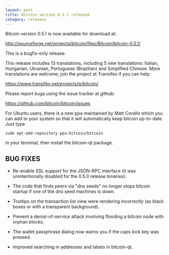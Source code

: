 ```yaml
---
layout: post
title: Bitcoin version 0.5.1 released
category: releases
---
```

Bitcoin version 0.5.1 is now available for download at:

<http://sourceforge.net/projects/bitcoin/files/Bitcoin/bitcoin-0.5.1/>

This is a bugfix-only release.

This release includes 13 translations, including 5 new translations:
Italian, Hungarian, Ukranian, Portuguese (Brazilian) and Simplified Chinese.
More translations are welcome; join the project at Transifex if you can help:

<https://www.transifex.net/projects/p/bitcoin/>

Please report bugs using the issue tracker at github:

<https://github.com/bitcoin/bitcoin/issues>

For Ubuntu users, there is a new ppa maintained by Matt Corallo which
you can add to your system so that it will automatically keep
bitcoin up-to-date.  Just type

    sudo apt-add-repository ppa:bitcoin/bitcoin
 
in your terminal, then install the bitcoin-qt package.

BUG FIXES
---------

* Re-enable SSL support for the JSON-RPC interface (it was unintentionally
disabled for the 0.5.0 release binaries).

* The code that finds peers via "dns seeds" no longer stops bitcoin startup
if one of the dns seed machines is down.

* Tooltips on the transaction list view were rendering incorrectly (as black boxes
or with a transparent background).

* Prevent a denial-of-service attack involving flooding a bitcoin node with
orphan blocks.

* The wallet passphrase dialog now warns you if the caps lock key was pressed.

* Improved searching in addresses and labels in bitcoin-qt.
